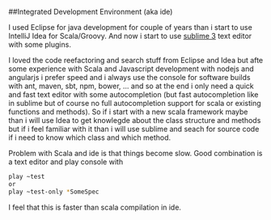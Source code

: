 ##Integrated Development Environment (aka ide)

I used Eclipse for java development for couple of years than i start to use IntelliJ Idea for Scala/Groovy.
And now i start to use [sublime 3](http://www.sublimetext.com/3) text editor with some plugins. 

I loved the code reefactoring and search stuff from Eclipse and Idea but afte some experience with 
Scala and Javascript development with nodejs and angularjs i prefer speed and i always use the console
for software builds with ant, maven, sbt, npm, bower, ...  and so at the end i only need a quick and fast
text editor with some autocompletion (but fast autocompletion like in sublime but of course no full autocompletion 
support for scala or existing functions and methods). So if i start with a new scala framework maybe than i will
use Idea to get knowlegde about the class structure and methods but if i feel familiar with it than i will use
sublime and seach for source code if i need to know which class and which method.

Problem with Scala and ide is that things become slow. Good combination is a text editor and play console with
```bash
play ~test
or
play ~test-only *SomeSpec
```
I feel that this is faster than scala compilation in ide.
